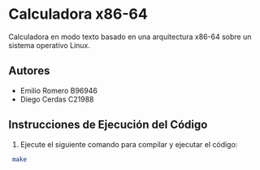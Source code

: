 # Calculadora x86-64
Calculadora en modo texto basado en una arquitectura x86-64 sobre un sistema operativo Linux.

## Autores

- Emilio Romero B96946 
- Diego Cerdas C21988


## Instrucciones de Ejecución del Código

1. Ejecute el siguiente comando para compilar y ejecutar el código:

```bash
 make
```


